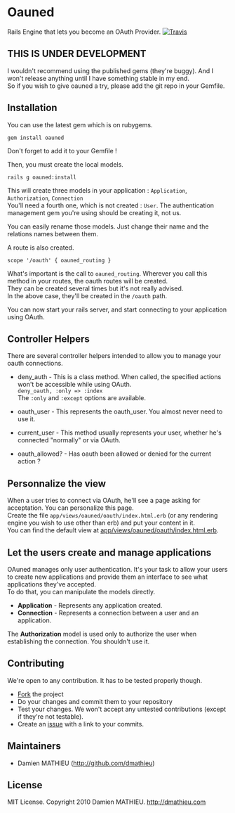 # Oauned

Rails Engine that lets you become an OAuth Provider.
[![Travis](http://travis-ci.org/dmathieu/oauned.png)](http://travis-ci.org/dmathieu/oauned)

## THIS IS UNDER DEVELOPMENT

I wouldn't recommend using the published gems (they're buggy). And I won't release anything until I have something stable in my end.  
So if you wish to give oauned a try, please add the git repo in your Gemfile.

## Installation

You can use the latest gem which is on rubygems.

    gem install oauned

Don't forget to add it to your Gemfile !

Then, you must create the local models.

    rails g oauned:install

This will create three models in your application : `Application`, `Authorization`, `Connection`  
You'll need a fourth one, which is not created : `User`. The authentication management gem you're using should be creating it, not us.

You can easily rename those models. Just change their name and the relations names between them.

A route is also created.

    scope '/oauth' { oauned_routing }

What's important is the call to `oauned_routing`. Wherever you call this method in your routes, the oauth routes will be created.  
They can be created several times but it's not really advised.  
In the above case, they'll be created in the `/oauth` path.

You can now start your rails server, and start connecting to your application using OAuth.

## Controller Helpers

There are several controller helpers intended to allow you to manage your oauth connections.

- deny_auth - This is a class method. When called, the specified actions won't be accessible while using OAuth.  
`deny_oauth, :only => :index`  
The `:only` and `:except` options are available.

- oauth_user - This represents the oauth_user. You almost never need to use it.
- current_user - This method usually represents your user, whether he's connected "normally" or via OAuth.
- oauth_allowed? - Has oauth been allowed or denied for the current action ?

## Personnalize the view

When a user tries to connect via OAuth, he'll see a page asking for acceptation. You can personalize this page.  
Create the file `app/views/oauned/oauth/index.html.erb` (or any rendering engine you wish to use other than erb) and put your content in it.  
You can find the default view at [app/views/oauned/oauth/index.html.erb](https://github.com/dmathieu/oauned/blob/master/app/views/oauned/oauth/index.html.erb).

## Let the users create and manage applications

OAuned manages only user authentication. It's your task to allow your users to create new applications and provide them an interface to see what applications they've accepted.  
To do that, you can manipulate the models directly.

* **Application** - Represents any application created.
* **Connection** - Represents a connection between a user and an application.

The **Authorization** model is used only to authorize the user when establishing the connection. You shouldn't use it.

## Contributing

We're open to any contribution. It has to be tested properly though.

* [Fork](http://help.github.com/forking/) the project
* Do your changes and commit them to your repository
* Test your changes. We won't accept any untested contributions (except if they're not testable).
* Create an [issue](https://github.com/dmathieu/oauned/issues) with a link to your commits.

## Maintainers

* Damien MATHIEU (http://github.com/dmathieu)

## License
MIT License. Copyright 2010 Damien MATHIEU. http://dmathieu.com
